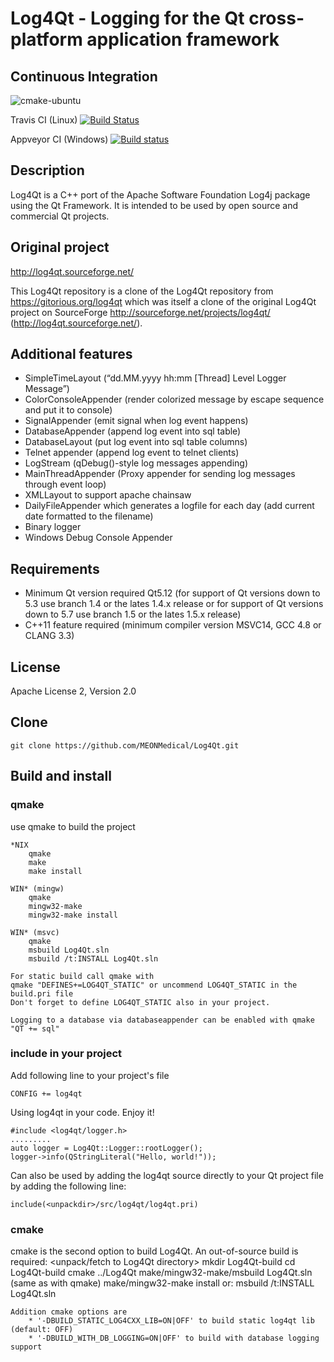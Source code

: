 Log4Qt - Logging for the Qt cross-platform application framework
================================================================

Continuous Integration
----------------------
![cmake-ubuntu](https://github.com/MEONMedical/Log4Qt/workflows/cmake-ubuntu/badge.svg)

Travis CI (Linux) [![Build Status](https://travis-ci.org/MEONMedical/Log4Qt.svg?branch=master)](https://travis-ci.org/MEONMedical/Log4Qt)

Appveyor CI (Windows) [![Build status](https://ci.appveyor.com/api/projects/status/yhlqvbqeooy7ds2l?svg=true)](https://ci.appveyor.com/project/MeonMedical/log4qt)


Description
-----------
Log4Qt is a C++ port of the Apache Software Foundation Log4j package using the Qt Framework.
It is intended to be used by open source and commercial Qt projects.

Original project
----------------
http://log4qt.sourceforge.net/

This Log4Qt repository is a clone of the Log4Qt repository from https://gitorious.org/log4qt
which was itself a clone of the original Log4Qt project on SourceForge http://sourceforge.net/projects/log4qt/ (http://log4qt.sourceforge.net/).

Additional features
-------------------
* SimpleTimeLayout (“dd.MM.yyyy hh:mm [Thread] Level Logger Message”)
* ColorConsoleAppender (render colorized message by escape sequence and put it to console)
* SignalAppender (emit signal when log event happens)
* DatabaseAppender (append log event into sql table)
* DatabaseLayout (put log event into sql table columns)
* Telnet appender (append log event to telnet clients)
* LogStream (qDebug()-style log messages appending)
* MainThreadAppender (Proxy appender for sending log messages through event loop)
* XMLLayout to support apache chainsaw
* DailyFileAppender which generates a logfile for each day (add current date formatted to the filename)
* Binary logger
* Windows Debug Console Appender

Requirements
------------
* Minimum Qt version required Qt5.12 (for support of Qt versions down to 5.3 use branch 1.4 or the lates 1.4.x release
  or for support of Qt versions down to 5.7 use branch 1.5 or the lates 1.5.x release)
* C++11 feature required (minimum compiler version MSVC14, GCC 4.8 or CLANG 3.3)

License
-------
Apache License 2, Version 2.0

Clone
-----
    git clone https://github.com/MEONMedical/Log4Qt.git

Build and install
-----------------
### qmake
use qmake to build the project

    *NIX
        qmake
        make
        make install

    WIN* (mingw)
        qmake
        mingw32-make
        mingw32-make install

    WIN* (msvc)
        qmake
        msbuild Log4Qt.sln
        msbuild /t:INSTALL Log4Qt.sln

    For static build call qmake with
    qmake "DEFINES+=LOG4QT_STATIC" or uncommend LOG4QT_STATIC in the build.pri file
    Don't forget to define LOG4QT_STATIC also in your project.

    Logging to a database via databaseappender can be enabled with qmake "QT += sql"

### include in your project
Add following line to your project's file

    CONFIG += log4qt

Using log4qt in your code.  Enjoy it!

    #include <log4qt/logger.h>
    .........
    auto logger = Log4Qt::Logger::rootLogger();
    logger->info(QStringLiteral("Hello, world!"));


Can also be used by adding the log4qt source directly to your Qt project file by adding the following line:

    include(<unpackdir>/src/log4qt/log4qt.pri)

### cmake
cmake is the second option to build Log4Qt. An out-of-source build is required:
    <unpack/fetch to Log4Qt directory>
    mkdir Log4Qt-build
    cd Log4Qt-build
    cmake ../Log4Qt
    make/mingw32-make/msbuild Log4Qt.sln (same as with qmake)
    make/mingw32-make install
    or:
    msbuild /t:INSTALL Log4Qt.sln

    Addition cmake options are
        * '-DBUILD_STATIC_LOG4CXX_LIB=ON|OFF' to build static log4qt lib (default: OFF)
        * '-DBUILD_WITH_DB_LOGGING=ON|OFF' to build with database logging support

